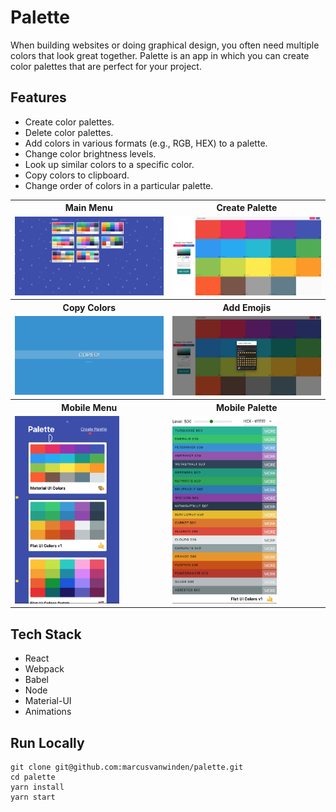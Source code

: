 <h1>Palette</h1>

<p>When building websites or doing graphical design, you often need multiple colors that look great together. Palette is an app in which you can create color palettes that are perfect for your project.</p>

<h2>Features</h2>
<ul>
  <li>Create color palettes.</li>
  <li>Delete color palettes.</li>
  <li>Add colors in various formats (e.g., RGB, HEX) to a palette.</li>
  <li>Change color brightness levels.</li>
  <li>Look up similar colors to a specific color.</li>
  <li>Copy colors to clipboard.</li>
  <li>Change order of colors in a particular palette.</li>
</ul>

<table>
  <tr>
    <th>Main Menu</th>
    <th>Create Palette</th>
  </tr>
  <tr>
    <td><img src="./github_images/1.png" width=500></td>
    <td><img src="./github_images/2.png" width=500></td>
  </tr>
  <tr>
    <th>Copy Colors</th>
    <th>Add Emojis</th>
  </tr>
  <tr>
    <td><img src="./github_images/3.png" width=500></td>
    <td><img src="./github_images/4.png" width=500></td>
  </tr>
  <tr>
    <th>Mobile Menu</th>
    <th>Mobile Palette</th>
  </tr>
  <tr>
    <td><img src="./github_images/5.png" height=300></td>
    <td><img src="./github_images/6.png" height=300></td>
  </tr>
</table>

<h2>Tech Stack</h2>
<ul>
  <li>React</li>
  <li>Webpack</li>
  <li>Babel</li>
  <li>Node</li>
  <li>Material-UI</li>
  <li>Animations</li>
</ul>

<h2>Run Locally</h2>

```
git clone git@github.com:marcusvanwinden/palette.git
cd palette
yarn install
yarn start
```
